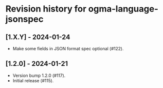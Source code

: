 # Revision history for ogma-language-jsonspec

## [1.X.Y] - 2024-01-24

* Make some fields in JSON format spec optional (#122).

## [1.2.0] - 2024-01-21

* Version bump 1.2.0 (#117).
* Initial release (#115).
